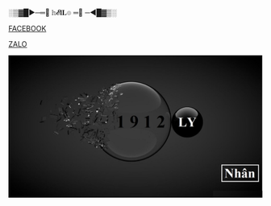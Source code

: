░▒▓█►─═💎  𝕙𝓔𝐥𝐋๏ ═💎 ─◄█▓▒░

[FACEBOOK](https://www.facebook.com/NhanCoder6311)

[ZALO](0926099715)


![alt tag](https://github.com/NguyenHuuNhan1912/NguyenHuuNhan1912/blob/main/i11plus.jpg) 



